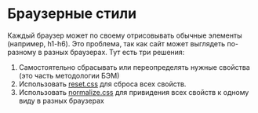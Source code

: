 # Браузерные стили

Каждый браузер может по своему отрисовывать обычные элементы (например, h1-h6). Это проблема, так как сайт может выглядеть по-разному в разных браузерах. Тут есть три решения:

1. Самостоятельно сбрасывать или переопределять нужные свойства (это часть методологии БЭМ)
2. Использовать [reset.css](https://meyerweb.com/eric/tools/css/reset/) для сброса всех свойств.
3. Использовать [normalize.css](https://necolas.github.io/normalize.css/) для привидения всех свойств к одному виду в разных браузерах
